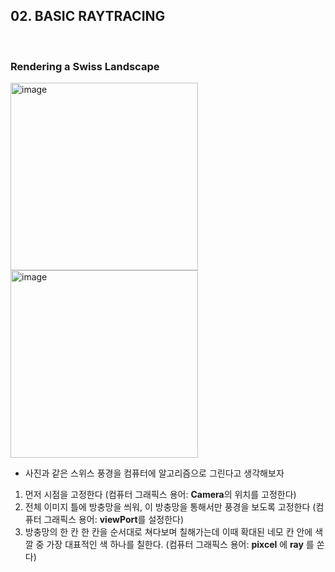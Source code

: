 ## 02. BASIC RAYTRACING

<br/>

### Rendering a Swiss Landscape

<img width="300" alt="image" src="https://github.com/user-attachments/assets/06560c66-656e-44ff-bc17-aa2507069c52" />
<img width="300" alt="image" src="https://github.com/user-attachments/assets/d0bfa9c2-d606-4f10-9d75-9dc47551565d" />

<br/>

- 사진과 같은 스위스 풍경을 컴퓨터에 알고리즘으로 그린다고 생각해보자
1. 먼저 시점을 고정한다 (컴퓨터 그래픽스 용어: **Camera**의 위치를 고정한다)
2. 전체 이미지 틀에 방충망을 씌워, 이 방충망을 통해서만 풍경을 보도록 고정한다 (컴퓨터 그래픽스 용어: **viewPort**를 설정한다)
3. 방충망의 한 칸 한 칸을 순서대로 쳐다보며 칠해가는데 이때 확대된 네모 칸 안에 색깔 중 가장 대표적인 색 하나를 칠한다. (컴퓨터 그래픽스 용어: **pixcel** 에 **ray** 를 쏜다)

